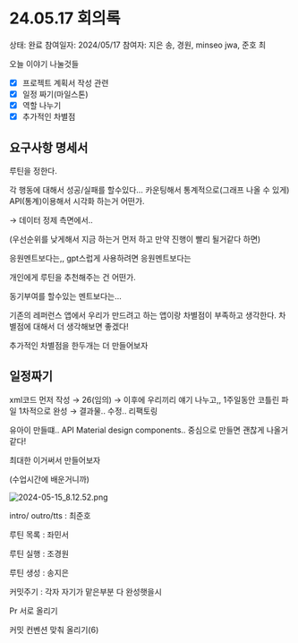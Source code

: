 # 24.05.17 회의록

상태: 완료
참여일자: 2024/05/17
참여자: 지은 송, 경원, minseo jwa, 준호 최

오늘 이야기 나눌것들

- [x]  프로젝트 계획서 작성 관련
- [x]  일정 짜기(마일스톤)
- [x]  역할 나누기
- [x]  추가적인 차별점

## 요구사항 명세서

루틴을 정한다. 

각 행동에 대해서 성공/실패를 할수있다… 카운팅해서 통계적으로(그래프 나올 수 있게) API(통계)이용해서 시각화 하는거 어떤가.

→ 데이터 정제 측면에서.. 

(우선순위를 낮게해서 지금 하는거 먼저 하고 만약 진행이 빨리 될거같다 하면)

응원멘트보다는,, gpt스럽게 사용하려면 응원멘트보다는

개인에게 루틴을 추천해주는 건 어떤가.

동기부여를 할수있는 멘트보다는… 

기존의 레퍼런스 앱에서 우리가 만드려고 하는 앱이랑 차별점이 부족하고 생각한다. 차별점에 대해서 더 생각해보면 좋겠다!

추가적인 차별점을 한두개는 더 만들어보자

## 일정짜기

xml코드 먼저 작성 → 26(임의) → 이후에 우리끼리 얘기 나누고,, 1주일동안 코틀린 파일 1차적으로 완성 → 결과물.. 수정.. 리팩토링 

유아이 만들떄.. API Material design components.. 중심으로 만들면 괜찮게 나올거같다!

최대한 이거써서 만들어보자

(수업시간에 배운거니까)

![2024-05-15_8.12.52.png](24%2005%2017%20%E1%84%92%E1%85%AC%E1%84%8B%E1%85%B4%E1%84%85%E1%85%A9%E1%86%A8%2062a42516f856480a9cc0650a21689fda/2024-05-15_8.12.52.png)

intro/ outro/tts : 최준호

루틴 목록 : 좌민서

루틴 실행 : 조경원

루틴 생성 : 송지은

커밋주기 : 각자 자기가 맡은부분 다 완성햇을시

Pr 서로 올리기

커밋 컨벤션 맞춰 올리기(6)